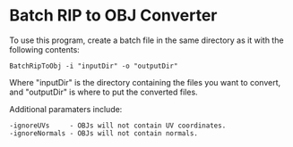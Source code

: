 # Batch RIP to OBJ Converter
To use this program, create a batch file in the same directory as it with the following contents:
```
BatchRipToObj -i "inputDir" -o "outputDir"
```
Where "inputDir" is the directory containing the files you want to convert, and "outputDir" is where to put the converted files.

Additional paramaters include:
```
-ignoreUVs     - OBJs will not contain UV coordinates.
-ignoreNormals - OBJs will not contain normals.
```